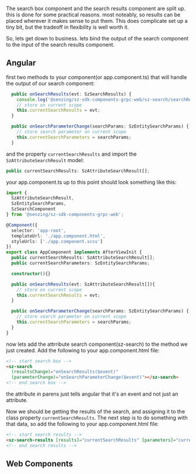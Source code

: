
The search box component and the search results component are split up. this is done for some practical reasons. most noteably, so results can be placed wherever it makes sense to put them. This does complicate set up a tiny bit, but the tradeoff in flexibility is well worth it.

So, lets get down to business.
lets bind the output of the search component to the input of the search results component.

## Angular

first two methods to your component(or app.component.ts) that will handle the output of our search component:
```typescript
  public onSearchResults(evt: SzSearchResults) {
    console.log('@senzing/sz-sdk-components-grpc-web/sz-search/searchResults: ', evt);
    // store on current scope
    this.currentSearchResults = evt;
  }

  public onSearchParameterChange(searchParams: SzEntitySearchParams) {
    // store search parameter on current scope
    this.currentSearchParameters = searchParams;
  }
```
and the property `currentSearchResults` and import the `SzAttributeSearchResult` model:
```typescript
public currentSearchResults: SzAttributeSearchResult[];
```

your app.component.ts up to this point should look something like this:
```typescript
import {
  SzAttributeSearchResult,
  SzEntitySearchParams,
  SzSearchComponent
} from '@senzing/sz-sdk-components-grpc-web';

@Component({
  selector: 'app-root',
  templateUrl: './app.component.html',
  styleUrls: ['./app.component.scss']
})
export class AppComponent implements AfterViewInit {
  public currentSearchResults: SzAttributeSearchResult[];
  public currentSearchParameters: SzEntitySearchParams;

  constructor(){}

  public onSearchResults(evt: SzAttributeSearchResult[]){
    // store on current scope
    this.currentSearchResults = evt;
  }

  public onSearchParameterChange(searchParams: SzEntitySearchParams) {
    // store search parameter on current scope
    this.currentSearchParameters = searchParams;
  }
}
```

now lets add the attrribute search component(sz-search) to the method we just created. Add the following to your app.component.html file:

```html
<!-- start search box -->
<sz-search 
  (resultsChange)="onSearchResults($event)"
  (parameterChange)="onSearchParameterChange($event)"></sz-search>
<!-- end search box -->
```

the attribute in parens just tells angular that it's an event and not just an attribute.

Now we should be getting the results of the search, and assigning it to the class property `currentSearchResults`. The next step is to do something with that data, so add the following to your app.component.html file:

```html
<!-- start search results -->
<sz-search-results [results]="currentSearchResults" [parameters]="currentSearchParameters"></sz-search-results>
<!-- end search results -->
```



## Web Components
